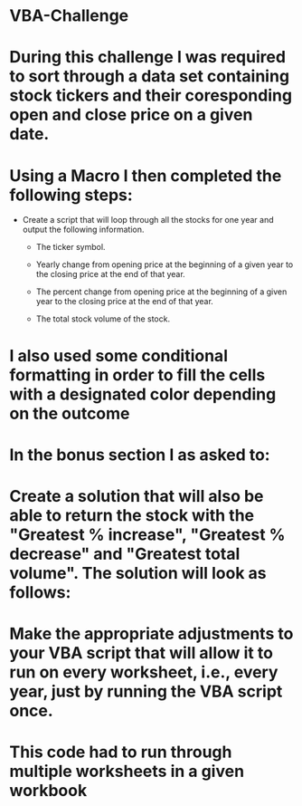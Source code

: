 # VBA-Challenge
# During this challenge I was required to sort through a data set containing stock tickers and their coresponding open and close price on a given date.
# Using a Macro I then completed the following steps: 
* Create a script that will loop through all the stocks for one year and output the following information.

  * The ticker symbol.

  * Yearly change from opening price at the beginning of a given year to the closing price at the end of that year.

  * The percent change from opening price at the beginning of a given year to the closing price at the end of that year.

  * The total stock volume of the stock.
  
 # I also used some conditional formatting in order to fill the cells with a designated color depending on the outcome
 # In the bonus section I as asked to:

# Create a solution that will also be able to return the stock with the "Greatest % increase", "Greatest % decrease" and "Greatest total volume". The solution will look as follows:

# Make the appropriate adjustments to your VBA script that will allow it to run on every worksheet, i.e., every year, just by running the VBA script once.

# This code had to run through multiple worksheets in a given workbook
